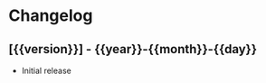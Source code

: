 # Changelog

## [{{version}}] - {{year}}-{{month}}-{{day}}

- Initial release

<!-- http://keepachangelog.com/ -->
